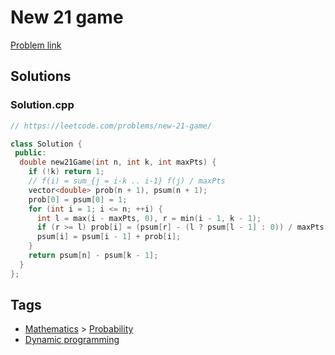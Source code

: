 # New 21 game

[Problem link](https://leetcode.com/problems/new-21-game/)

## Solutions


### Solution.cpp
```cpp
// https://leetcode.com/problems/new-21-game/

class Solution {
 public:
  double new21Game(int n, int k, int maxPts) {
    if (!k) return 1;
    // f(i) = sum_{j = i-k .. i-1} f(j) / maxPts
    vector<double> prob(n + 1), psum(n + 1);
    prob[0] = psum[0] = 1;
    for (int i = 1; i <= n; ++i) {
      int l = max(i - maxPts, 0), r = min(i - 1, k - 1);
      if (r >= l) prob[i] = (psum[r] - (l ? psum[l - 1] : 0)) / maxPts;
      psum[i] = psum[i - 1] + prob[i];
    }
    return psum[n] - psum[k - 1];
  }
};
```
## Tags

* [Mathematics](/Collections/mathematics.md#mathematics) > [Probability](/Collections/mathematics.md#probability)
* [Dynamic programming](/Collections/dynamic-programming.md#dynamic-programming)
